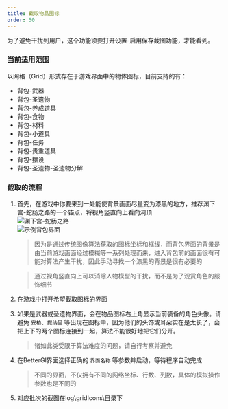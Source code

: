 ```yaml
---
title: 截取物品图标
order: 50
---
```


为了避免干扰到用户，这个功能须要打开设置-启用保存截图功能，才能看到。

### 当前适用范围

以网格（Grid）形式存在于游戏界面中的物体图标，目前支持的有：  

* 背包-武器
* 背包-圣遗物
* 背包-养成道具
* 背包-食物
* 背包-材料
* 背包-小道具
* 背包-任务
* 背包-贵重道具
* 背包-摆设
* 背包-圣遗物-圣遗物分解

### 截取的流程

1. 首先，在游戏中你要来到一处能使背景画面尽量变为漆黑的地方，推荐渊下宫-蛇肠之路的一个锚点，将视角竖直向上看向洞顶  
   ![渊下宫-蛇肠之路](https://img.alicdn.com/imgextra/i4/2042484851/O1CN01pEysBt1lhoOQUrlXc_!!2042484851.jpg)  
   ![示例背包界面](https://img.alicdn.com/imgextra/i2/2042484851/O1CN01KiafCN1lhoOJFlWEq_!!2042484851.png)  
   > 因为是通过传统图像算法获取的图标坐标和框线，而背包界面的背景是由当前游戏画面经过模糊等一系列处理而来，进入背包前的画面很有可能对算法产生干扰，因此手动寻找一个漆黑的背景是很有必要的

   > 通过视角竖直向上可以消除人物模型的干扰，而不是为了观赏角色的服饰细节

2. 在游戏中打开希望截取图标的界面
   
3. 如果是武器或圣遗物界面，会在物品图标右上角显示当前装备的角色头像。请避免 `安柏`、`提纳里` 等出现在图标中，因为他们的头饰或耳朵实在是太长了，会把上下的两个图标连接到一起，算法不能很好地把它们分开。
   > 诸如此类受限于算法难度的问题，请自行考察并避免
   
4. 在BetterGI界面选择正确的 `界面名称` 等参数并启动，等待程序自动完成  
   > 不同的界面，不仅拥有不同的网络坐标、行数、列数，具体的模拟操作参数也是不同的

5. 对应批次的截图在log\gridIcons\目录下

